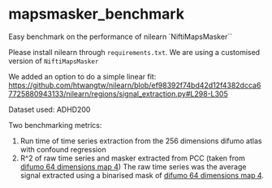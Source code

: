 # mapsmasker_benchmark
Easy benchmark on the performance of nilearn `NiftiMapsMasker``

Please install nilearn through `requirements.txt`. We are using a customised version of `NiftiMapsMasker`

We added an option to do a simple linear fit:
https://github.com/htwangtw/nilearn/blob/ef98392f74bd42d12f4382dcca67725880943133/nilearn/regions/signal_extraction.py#L298-L305

Dataset used: ADHD200

Two benchmarking metrics:
1. Run time of time series extraction from the 256 dimensions difumo atlas with confound regression
2. R^2 of raw time series and masker extracted from PCC (taken from [difumo 64 dimensions map 4](https://parietal-inria.github.io/DiFuMo/64/html/4.html))
   The raw time series was the average signal extracted using a binarised mask of [difumo 64 dimensions map 4](https://parietal-inria.github.io/DiFuMo/64/html/4.html).
